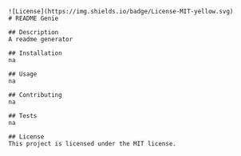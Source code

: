 
    ![License](https://img.shields.io/badge/License-MIT-yellow.svg)
    # README Genie

    ## Description
    A readme generator

    ## Installation
    na

    ## Usage
    na

    ## Contributing
    na

    ## Tests
    na

    ## License
    This project is licensed under the MIT license.
  